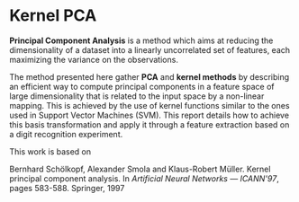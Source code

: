 # Kernel PCA

**Principal Component Analysis** is a method which aims at reducing the dimensionality of a dataset into a linearly uncorrelated set of features, each maximizing the variance on the observations.

The method presented here gather **PCA** and **kernel methods** by describing an efficient way to compute principal components in a feature space of large dimensionality that is related to the input space by a non-linear mapping. This is achieved by the use of kernel functions similar to the ones used in Support Vector Machines (SVM). This report details how to achieve this basis transformation and apply it through a feature extraction based on a digit recognition experiment.

This work is based on

Bernhard Schölkopf, Alexander Smola and Klaus-Robert Müller. Kernel principal component analysis. In *Artificial Neural Networks — ICANN'97*, pages 583-588. Springer, 1997
